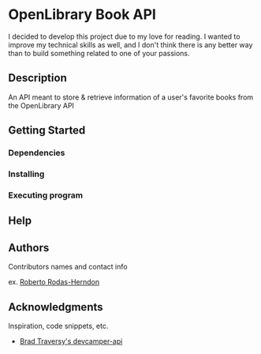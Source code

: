 # OpenLibrary Book API

I decided to develop this project due to my love for reading. I wanted to improve my technical skills as well, and I don't think there is any better way than to build something related to one of your passions. 

## Description

An API meant to store & retrieve information of a user's favorite books from the OpenLibrary API

## Getting Started

### Dependencies

<!-- * Describe any prerequisites, libraries, OS version, etc., needed before installing program. -->
<!-- * ex. Windows 10 -->

### Installing

<!-- * How/where to download your program
* Any modifications needed to be made to files/folders -->

### Executing program

<!-- * How to run the program
* Step-by-step bullets
```
code blocks for commands
``` -->

## Help
<!-- 
Any advise for common problems or issues.
```
command to run if program contains helper info
``` -->

## Authors

Contributors names and contact info

ex. [Roberto Rodas-Herndon](https://www.linkedin.com/in/roberto-herndon)


## Acknowledgments

Inspiration, code snippets, etc.
* [Brad Traversy's devcamper-api](https://github.com/bradtraversy/devcamper-api)
